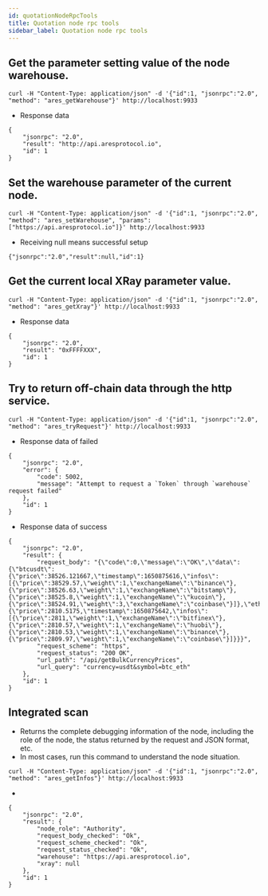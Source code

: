 ```yaml
---
id: quotationNodeRpcTools
title: Quotation node rpc tools
sidebar_label: Quotation node rpc tools
---
```

## Get the parameter setting value of the node warehouse.
```shell
curl -H "Content-Type: application/json" -d '{"id":1, "jsonrpc":"2.0", "method": "ares_getWarehouse"}' http://localhost:9933
```
* Response data
```text
{
	"jsonrpc": "2.0",
	"result": "http://api.aresprotocol.io",
	"id": 1
}
```

## Set the warehouse parameter of the current node.
```shell
curl -H "Content-Type: application/json" -d '{"id":1, "jsonrpc":"2.0", "method": "ares_setWarehouse", "params": ["https://api.aresprotocol.io"]}' http://localhost:9933
```
* Receiving null means successful setup
```text
{"jsonrpc":"2.0","result":null,"id":1}
```

## Get the current local XRay parameter value.
```shell
curl -H "Content-Type: application/json" -d '{"id":1, "jsonrpc":"2.0", "method": "ares_getXray"}' http://localhost:9933
```
* Response data
```text
{
	"jsonrpc": "2.0",
	"result": "0xFFFFXXX",
	"id": 1
}
```

## Try to return off-chain data through the http service.
```shell
curl -H "Content-Type: application/json" -d '{"id":1, "jsonrpc":"2.0", "method": "ares_tryRequest"}' http://localhost:9933
```
* Response data of failed
```text
{
	"jsonrpc": "2.0",
	"error": {
		"code": 5002,
		"message": "Attempt to request a `Token` through `warehouse` request failed"
	},
	"id": 1
}
```
* Response data of success
```text
{
	"jsonrpc": "2.0",
	"result": {
		"request_body": "{\"code\":0,\"message\":\"OK\",\"data\":{\"btcusdt\":{\"price\":38526.121667,\"timestamp\":1650875616,\"infos\":[{\"price\":38529.57,\"weight\":1,\"exchangeName\":\"binance\"},{\"price\":38526.63,\"weight\":1,\"exchangeName\":\"bitstamp\"},{\"price\":38525.8,\"weight\":1,\"exchangeName\":\"kucoin\"},{\"price\":38524.91,\"weight\":3,\"exchangeName\":\"coinbase\"}]},\"ethusdt\":{\"price\":2810.5175,\"timestamp\":1650875642,\"infos\":[{\"price\":2811,\"weight\":1,\"exchangeName\":\"bitfinex\"},{\"price\":2810.57,\"weight\":1,\"exchangeName\":\"huobi\"},{\"price\":2810.53,\"weight\":1,\"exchangeName\":\"binance\"},{\"price\":2809.97,\"weight\":1,\"exchangeName\":\"coinbase\"}]}}}",
		"request_scheme": "https",
		"request_status": "200 OK",
		"url_path": "/api/getBulkCurrencyPrices",
		"url_query": "currency=usdt&symbol=btc_eth"
	},
	"id": 1
}
```

## Integrated scan
* Returns the complete debugging information of the node, including the role of the node, the status returned by the request and JSON format, etc.
* In most cases, run this command to understand the node situation.
```shell
curl -H "Content-Type: application/json" -d '{"id":1, "jsonrpc":"2.0", "method": "ares_getInfos"}' http://localhost:9933
```
*
```text
{
	"jsonrpc": "2.0",
	"result": {
		"node_role": "Authority",
		"request_body_checked": "Ok",
		"request_scheme_checked": "Ok",
		"request_status_checked": "Ok",
		"warehouse": "https://api.aresprotocol.io",
		"xray": null
	},
	"id": 1
}
```